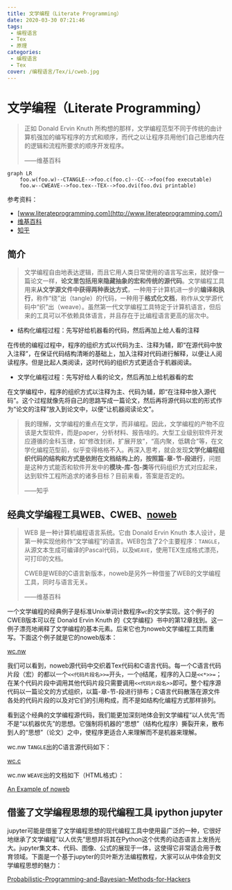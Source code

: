 ```yaml
---
title: 文学编程（Literate Programming）
date: 2020-03-30 07:21:46
tags: 
 - 编程语言
 - Tex
 - 原理
categories: 
 - 编程语言
 - Tex
cover: /编程语言/Tex/i/cweb.jpg
---
```

# 文学编程（Literate Programming）

>正如 Donald Ervin Knuth 所构想的那样，文学编程范型不同于传统的由计算机强加的编写程序的方式和顺序，而代之以让程序员用他们自己思维内在的逻辑和流程所要求的顺序开发程序。
>
>——维基百科

```mermaid
graph LR
    foo.w(foo.w)--CTANGLE-->foo.c(foo.c)--CC-->foo(foo executable)
    foo.w--CWEAVE-->foo.tex--TEX-->foo.dvi(foo.dvi printable)
```

参考资料：
* [www.literateprogramming.com](http://www.literateprogramming.com/)
* [维基百科](https://zh.wikipedia.org/wiki/%E6%96%87%E5%AD%A6%E7%BC%96%E7%A8%8B)
* [知乎](https://www.zhihu.com/question/26978956)

## 简介

>文学编程自由地表达逻辑，而且它用人类日常使用的语言写出来，就好像一篇论文一样，**论文里包括用来隐藏抽象的宏和传统的源代码**。文学编程工具用来**从文学源文件中获得两种表达方式**，一种用于计算机进一步的**编译和执行**，称作“绕”出（tangle）的代码，一种用于**格式化文档**，称作从文学源代码中“织”出（weave）。虽然第一代文学编程工具特定于计算机语言，但后来的工具可以不依赖具体语言，并且存在于比编程语言更高的层次中。

* 结构化编程过程：先写好给机器看的代码，然后再加上给人看的注释

在传统的编程过程中，程序的组织方式以代码为主、注释为辅，即“在源代码中放入注释”，在保证代码结构清晰的基础上，加入注释对代码进行解释，以便让人阅读程序。但是比起人类阅读，这时代码的组织方式更适合于机器阅读。

* 文学化编程过程：先写好给人看的论文，然后再加上给机器看的宏

在文学编程中，程序的组织方式以注释为主、代码为辅，即“在注释中放入源代码”。这个过程就像先将自己的思路写成一篇论文，然后再将源代码以宏的形式作为“论文的注释”放入到论文中，以便“让机器阅读论文”。

>我的理解，文学编程的重点在文学，而非编程。因此，文学编程的产物不应该是大型软件，而是paper，分析材料、报告啥的。大型工业级别软件开发应遵循的金科玉律，如“修改封闭，扩展开放”，“高内聚，低耦合”等，在文学化编程范型前，似乎变得格格不入。再深入思考，就会发现**文学化编程组织代码的结构和方式是依附在文档结构上的，按照篇-章-节-段进行**，问题是这种方式能否和软件开发中的**模块-库-包-类**等代码组织方式对应起来，达到软件工程所追求的诸多目标？目前来看，答案是否定的。
>
>——知乎

## 经典文学编程工具WEB、CWEB、[noweb](https://www.ctan.org/pkg/noweb)

>WEB 是一种计算机编程语言系统。它由 Donald Ervin Knuth 本人设计，是第一种实现他称作“文学编程”的语言。WEB包含了2个主要程序：`TANGLE`，从源文本生成可编译的Pascal代码，以及`WEAVE`，使用TEX生成格式漂亮，可打印的文档。
>
>CWEB是WEB的C语言新版本，noweb是另外一种借鉴了WEB的文学编程工具，同时与语言无关。
>
>——维基百科

一个文学编程的经典例子是标准Unix单词计数程序`wc`的文学实现。这个例子的CWEB版本可以在 Donald Ervin Knuth 的《文学编程》书中的第12章找到。这一例子漂亮地阐释了文学编程的基本元素。后来它也为noweb文学编程工具而重写。下面这个例子就是它的noweb版本：

[wc.nw](i/wc.nw)

我们可以看到，noweb源代码中交织着Tex代码和C语言代码。每一个C语言代码片段（宏）的都以一个`<<代码片段名>>=`开头，一个`@`结尾，程序的入口是`<<*>>=`；在某个代码片段中调用其他代码片段只需要调用`<<代码片段名>>`即可。整个程序源代码以一篇论文的方式组织，以篇-章-节-段进行排布；C语言代码散落在源文件各处的代码片段的以及对它们的引用构成，而不是如结构化编程方式那样排列。

看到这个经典的文学编程源代码，我们能更加深刻地体会到文学编程“以人优先”而不是“以机器优先”的思想。它强制将机器的“思想”（结构化程序）撕裂开来，散布到人的“思想”（论文）之中，使程序更适合人来理解而不是机器来理解。

wc.nw `TANGLE`出的C语言源代码如下：

[wc.c](i/wc.c)

wc.nw `WEAVE`出的文档如下（HTML格式）：

[An Example of noweb](i/An%20Example%20of%20noweb.html)

## 借鉴了文学编程思想的现代编程工具 ipython jupyter

jupyter可能是借鉴了文学编程思想的现代编程工具中使用最广泛的一种，它很好地继承了文学编程“以人优先”思想并将其在Python这个优秀的动态语言上发扬光大。jupyter集文本、代码、图像、公式的展现于一体，这使得它非常适合用于教育领域。下面是一个基于jupyter的贝叶斯方法编程教程，大家可以从中体会到文学编程思想的魅力：

[Probabilistic-Programming-and-Bayesian-Methods-for-Hackers](https://github.com/CamDavidsonPilon/Probabilistic-Programming-and-Bayesian-Methods-for-Hackers)
